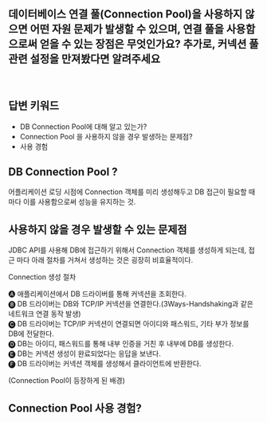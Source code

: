 ## 데이터베이스 연결 풀(Connection Pool)을 사용하지 않으면 어떤 자원 문제가 발생할 수 있으며, 연결 풀을 사용함으로써 얻을 수 있는 장점은 무엇인가요? 추가로, 커넥션 풀 관련 설정을 만져봤다면 알려주세요

<br>

답변 키워드
---
- DB Connection Pool에 대해 알고 있는가?
- Connection Pool 을 사용하지 않을 경우 발생하는 문제점?
- 사용 경험


DB Connection Pool ?
---
어플리케이션 로딩 시점에 Connection 객체를 미리 생성해두고 DB 접근이 필요할 때마다 이를 사용함으로써 성능을 유지하는 것.

사용하지 않을 경우 발생할 수 있는 문제점
---
JDBC API를 사용해 DB에 접근하기 위해서 Connection 객체를 생성하게 되는데, 접근 마다 아래 절차를 거쳐서 생성하는 것은 굉장히 비효율적이다.


Connection 생성 절차

🅐 애플리케이션에서 DB 드라이버를 통해 커넥션을 조회한다.   
🅑 DB 드라이버는 DB와 TCP/IP 커넥션을 연결한다.(3Ways-Handshaking과 같은 네트워크 연결 동작 발생)   
🅒 DB 드라이버는 TCP/IP 커넥션이 연결되면 아이디와 패스워드, 기타 부가 정보를 DB에 전달한다.   
🅓 DB는 아이디, 패스워드를 통해 내부 인증을 거친 후 내부에 DB를 생성한다.   
🅔 DB는 커넥션 생성이 완료되었다는 응답을 보낸다.    
🅕 DB 드라이버는 커넥션 객체를 생성해서 클라이언트에 반환한다.   

(Connection Pool이 등장하게 된 배경)


Connection Pool 사용 경험?
---
